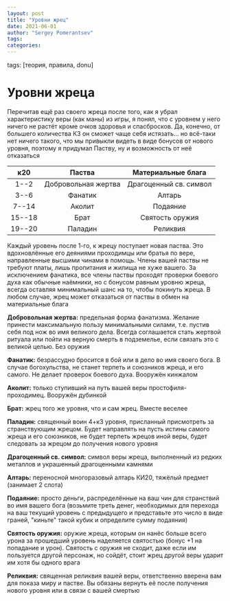 ```yaml
---
layout: post
title: "Уровни жрец"
date: 2021-06-01
author: "Sergey Pomerantsev"
tags:
categories:
---
```

tags: [теория, правила, donu]

# Уровни жреца

Перечитав ещё раз своего жреца после того, как я убрал характеристику веры (как маны) из игры, я понял, что c уровнем у него ничего не растёт кроме очков здоровья и спасбросков. Да, конечно, от большего количества КЗ он сможет чаще себя истязать... но всё-таки нет ничего такого, что мы привыкли видеть в виде бонусов от нового уровня, поэтому я придумал Паству, ну и возможность от неё отказаться

| **к20** | Паства | Материальные блага |
|:--:|:--:|:--:|
| 1--2 | Добровольная жертва | Драгоценный св. символ |
| 3--6 | Фанатик | Алтарь |
| 7--14 | Аколит | Подаяние |
| 15--18 | Брат | Святость оружия |
| 19--20 | Паладин | Реликвия |

Каждый уровень после 1-го, к жрецу поступает новая паства. Это вдохновлённые его деяниями проходимцы или братья по вере, направленные высшими чинами в помощь. Члены вашей паствы не требуют платы, лишь пропитания и жилища не хуже вашего. За исключением фанатика, все члены паствы проходят проверки боевого духа как обычные наёмники, но с бонусом равным уровню жреца, всегда оставляя минимальный шанс на то, чтобы покинуть жреца. В любом случае, жрец может отказаться от паствы в обмен на материальные блага

**Добровольная жертва:** предельная форма фанатизма. Желание принести максимальную пользу минимальными силами, т.е. пустив себя под нож во имя великого дела. Всегда соглашается стать жертвой ритуала или пойти на верную смерть в подземелье, если связать это с великой целью. Без оружия

**Фанатик:** безрассудно бросится в бой или в дело во имя своего бога. В случае богохульства, не станет терпеть и союзников жреца, и его самого. Не делает проверок боевого духа. Вооружён кинжалом

**Аколит:** только ступивший на путь вашей веры простофиля-проходимец. Вооружён дубинкой

**Брат:** жрец того же уровня, что и сам жрец. Вместе веселее

**Паладин:** священный воин 4+к3 уровня, присланный присмотреть за странствующим жрецом. Будет направлять на пусть истины самого жреца и его союзников, не будет терпеть жрецов иной веры, будет следовать за жрецом до получения нового уровня	

**Драгоценный св. символ:** символ веры жреца, выполненный из редких металлов и украшенный драгоценными камнями

**Алтарь:** переносной многоразовый алтарь КИ20, тяжёлый предмет (занимает 2 слота)	

**Подаяние:** просто деньги, распределённые на ваш чин для странствий во имя вашего бога (возьмите треть денег, необходимых для перехода на ваш текущий уровень с предыдущего и представьте это число в виде граней, "киньте" такой кубик и определите сумму подаяния)

**Святость оружия:** оружие жреца, которым он нанёс больше всего урона за прошедший уровень наделяется святостью (бонус +1 на попадание и урон). Святость с оружия не сходит, даже если им пользуется другой персонаж, но сойдёт, стоит жрец другой веры ударит им хотя бы одного врага	

**Реликвия:** священная реликвия вашей веры, ответственно вверена вам для показа миру и пастве. Вы обязаны вернуть её после получения нового уровня или в связи с вашей смертью

